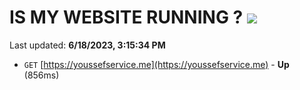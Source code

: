 # IS MY WEBSITE RUNNING ? [![](https://img.shields.io/static/v1?label=Sponsor&message=%E2%9D%A4&logo=GitHub&color=%23fe8e86)](https://github.com/sponsors/<username>)

Last updated: **6/18/2023, 3:15:34 PM**

- `GET` [https://youssefservice.me](https://youssefservice.me) - **Up** (856ms)
